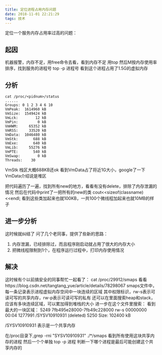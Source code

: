 ```yaml
---
title: 定位进程占用内存问题
date: 2018-11-01 22:21:29
tags: 技术
---
```

定位一个服务内存占用率过高的问题：
## 起因
机器报警，内存不足，用free命令去看，看到内存不足
用top 然后M按内存使用率排序，找到服务的进程号<pidnum>
top -p 进程号<pidnum>
看到这个进程占用了1.5G的虚拟内存

## 分析
```
cat /proc/<pidnum>/status
......
Groups:	0 1 2 3 4 6 10
VmPeak:	 1614960 kB
VmSize:	 1549424 kB
VmLck:	      12 kB
VmPin:	       0 kB
VmHWM:	   65352 kB
VmRSS:	   33520 kB
VmData:	 1046480 kB
VmStk:	     688 kB
VmExe:	     640 kB
VmLib:	   55276 kB
VmPTE:	     540 kB
VmSwap:	       0 kB
Threads:	30
```
VmStk 栈区大概688KB还ok
看到VmData占了将近1G大小，google了一下VmData介绍说是堆区

把代码遍历了一遍，找到所有new的地方，看看有没有delete，排除了内存泄漏的情况
然后在代码中print了一把所有的new的类 cout<<sizeof(classname)<<endl;
看到这些类加起来也就100KB，一共100个微线程加起来也就10MB的样子

## 进一步分析
这时候就纠结了
问了几个老同事，提供了些新的思路：
1. 内存泄漏，已经排除过，而且程序刚启动就占用了很大的内存大小
2. 把微线程限制到1个，在程序运行过程中，打印内存使用情况

## 解决
这时候有个以前搞安全的同事帮忙一起看了：
cat /proc/29912/smaps
看看https://blog.csdn.net/tangtang_yue/article/details/78298067
smaps文件中，每一条记录表示进程虚拟内存空间中一块连续的区域
其中权限标识，rw-s表示可读可写的共享内存，rw-p表示可读可写的私有
还可以在里面搜索heap和stack，应该有多块连续区域，可以累加得到堆栈的大小
进一步在这个文件里搜索：
看到最大的一块区域：
5249 7fb495e28000-7fb49c228000 rw-s 00000000 00:04 1277991                    /SYSV10910931 (deleted)
5250 Size:             102400 kB

 /SYSV10910931 表示是一个共享内存

 在/proc目录下,grep -rni "SYSV10910931" ./*/smaps
 看到所有使用这块共享内存的进程
 然后一个个单独 top -p 进程
 判断一下哪个进程是最后可能创建这个共享内存的
